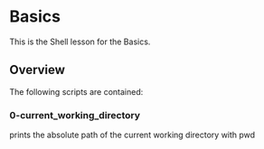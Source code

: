 # Basics
This is the Shell lesson for the Basics.

## Overview
The following scripts are contained:

### 0-current_working_directory
prints the absolute path of the current working directory with pwd
